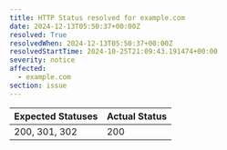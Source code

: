 ```yaml
---
title: HTTP Status resolved for example.com
date: 2024-12-13T05:50:37+00:00Z
resolved: True
resolvedWhen: 2024-12-13T05:50:37+00:00Z
resolvedStartTime: 2024-10-25T21:09:43.191474+00:00
severity: notice
affected:
  - example.com
section: issue
---
```


| Expected Statuses | Actual Status  |
|-------------------|----------------|
| 200, 301, 302 | 200 |
